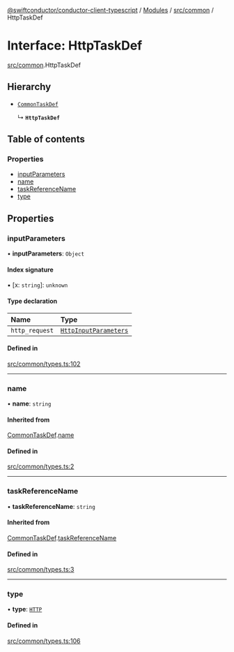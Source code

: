 [@swiftconductor/conductor-client-typescript](../README.md) / [Modules](../modules.md) / [src/common](../modules/src_common.md) / HttpTaskDef

# Interface: HttpTaskDef

[src/common](../modules/src_common.md).HttpTaskDef

## Hierarchy

- [`CommonTaskDef`](src_common.CommonTaskDef.md)

  ↳ **`HttpTaskDef`**

## Table of contents

### Properties

- [inputParameters](src_common.HttpTaskDef.md#inputparameters)
- [name](src_common.HttpTaskDef.md#name)
- [taskReferenceName](src_common.HttpTaskDef.md#taskreferencename)
- [type](src_common.HttpTaskDef.md#type)

## Properties

### inputParameters

• **inputParameters**: `Object`

#### Index signature

▪ [x: `string`]: `unknown`

#### Type declaration

| Name | Type |
| :------ | :------ |
| `http_request` | [`HttpInputParameters`](src_common.HttpInputParameters.md) |

#### Defined in

[src/common/types.ts:102](https://github.com/swift-conductor/conductor-client-typescript/blob/9866b7c/src/common/types.ts#L102)

___

### name

• **name**: `string`

#### Inherited from

[CommonTaskDef](src_common.CommonTaskDef.md).[name](src_common.CommonTaskDef.md#name)

#### Defined in

[src/common/types.ts:2](https://github.com/swift-conductor/conductor-client-typescript/blob/9866b7c/src/common/types.ts#L2)

___

### taskReferenceName

• **taskReferenceName**: `string`

#### Inherited from

[CommonTaskDef](src_common.CommonTaskDef.md).[taskReferenceName](src_common.CommonTaskDef.md#taskreferencename)

#### Defined in

[src/common/types.ts:3](https://github.com/swift-conductor/conductor-client-typescript/blob/9866b7c/src/common/types.ts#L3)

___

### type

• **type**: [`HTTP`](../enums/src_common.TaskType.md#http)

#### Defined in

[src/common/types.ts:106](https://github.com/swift-conductor/conductor-client-typescript/blob/9866b7c/src/common/types.ts#L106)
